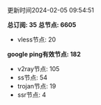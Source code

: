 更新时间2024-02-05 09:54:51

**总订阅: 35**
**总节点: 6605**
- vless节点: 20

**google ping有效节点: 182**
- v2ray节点: 105
- ss节点: 54
- trojan节点: 19
- ssr节点: 4
